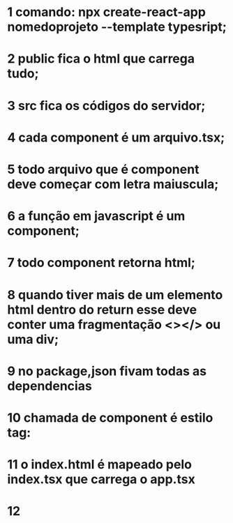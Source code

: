 # 1 comando: npx create-react-app nomedoprojeto --template typesript;
# 2 public fica o html que carrega tudo;
# 3 src fica os códigos do servidor;
# 4 cada component é um arquivo.tsx;
# 5 todo arquivo que é component deve começar com letra  maiuscula;
# 6 a função em javascript é um component;
# 7 todo component retorna html;
# 8  quando tiver mais de um elemento html dentro do return esse deve conter uma fragmentação <></> ou uma div;
# 9 no package,json fivam todas as dependencias
# 10  chamada de component é estilo tag: <Home/>
# 11 o index.html é mapeado pelo index.tsx que carrega o app.tsx
# 12 
